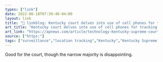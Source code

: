 ```yaml
---
types: ["link"]
date: 2022-06-18T07:39:48-04:00
layout: link
title: "🔗 linkblog: Kentucky court delves into use of cell phones for tracking | AP News'"
art_title: "Kentucky court delves into use of cell phones for tracking | AP News"
art_link: "https://apnews.com/article/technology-kentucky-supreme-court-robbery-government-and-politics-4377ab317dbed3aa77824e39f52e94d7?"
source: ["https:"]
tags: ["surveillance","location tracking","Kentucky","Kentucky Supreme Court"]
---
```

Good for the court, though the narrow majority is disappointing.
 
